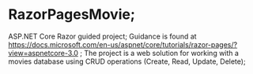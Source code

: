 # RazorPagesMovie; 
ASP.NET Core Razor guided project; 
Guidance is found at https://docs.microsoft.com/en-us/aspnet/core/tutorials/razor-pages/?view=aspnetcore-3.0 ; 
The project is a web solution for working with a movies database using CRUD operations (Create, Read, Update, Delete); 

